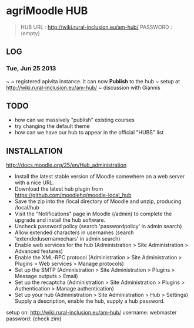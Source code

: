 # agriMoodle HUB

> HUB URL  : http://wiki.rural-inclusion.eu/am-hub/
> PASSWORD : (empty)

## LOG

### Tue, Jun 25 2013
~ 
~ registered apivita instance. it can now **Publish** to the hub
~ setup at http://wiki.rural-inclusion.eu/am-hub/
~ discussion with Giannis


## TODO
- how can we massively "publish" existing courses
- try changing the default theme
- how can we have our hub to appear in the official "HUBS" list 


## INSTALLATION

http://docs.moodle.org/25/en/Hub_administration
- Install the latest stable version of Moodle somewhere on a web server with a nice URL.
- Download the latest hub plugin from https://github.com/moodlehq/moodle-local_hub
- Save the zip into the /local directory of Moodle and unzip, producing /local/hub
- Visit the "Notifications" page in Moodle (/admin) to complete the upgrade and install the hub software.
- Uncheck password policy (search 'passwordpolicy' in admin search)
- Allow extended characters in usernames (search 'extendedusernamechars' in admin search)
- Enable web services for the hub (Administration > Site Administration > Advanced features)
- Enable the XML-RPC protocol (Administration > Site Administration > Plugins > Web services > Manage protocols)
- Set up the SMTP (Administration > Site Administration > Plugins > Message outputs > Email)
- Set up the recaptcha (Administration > Site Administration > Plugins > Authentication > Manage authentication)
- Set up your hub (Administration > Site Administration > Hub > Settings) Supply a description, enable the hub, supply a hub password. 

setup on: http://wiki.rural-inclusion.eu/am-hub/
username: webmaster
password: (check zim)
